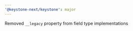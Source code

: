 ```yaml
---
'@keystone-next/keystone': major
---
```


Removed `__legacy` property from field type implementations
